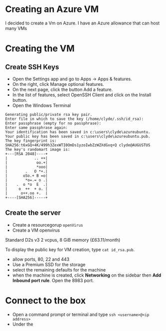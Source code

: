 # Creating an Azure VM
I decided to create a Vm on Azure.  I have an Azure allowance that can host many VMs

# Creating the VM
## Create SSH Keys

- Open the Settings app and go to Apps -> Apps & features.
- On the right, click Manage optional features.
- On the next page, click the button Add a feature.
- In the list of features, select OpenSSH Client and click on the Install button.
- Open the Windows Terminal
```C:\Users\clyde\.ssh> ssh-keygen
Generating public/private rsa key pair.
Enter file in which to save the key (/home/clyde/.ssh/id_rsa): 
Enter passphrase (empty for no passphrase):
Enter same passphrase again:
Your identification has been saved in c:\users\clyde\azureubuntu.
Your public key has been saved in c:\users\clyde\azureubuntu.pub.
The key fingerprint is:
SHA256:t6xGQ+4K/499h3ZexWTI0OmDs1yzoIwbZzWZXdGxq+Q clyde@AUGUSTUS
The key's randomart image is:
+---[RSA 2048]----+
|            .. ++|
|             oo.+|
|             *ooo|
|        .   O *+.|
|       oSo.+ B =o|
|        *o=.= o .|
|    .  o *o  E  .|
|     o  ++  + o. |
|      o++.oo +.  |
+----[SHA256]-----+
```

## Create the server
- Create a resourcegorup `openVirus`
- Create a VM openvirus

Standard D2s v3
2 vcpus, 8 GiB memory (£63.11/month)

To display the public key for VM creation, type `cat id_rsa.pub`.

- allow ports, 80, 22 and 443
- Use a Premium SSD for the storage
- select the remaining defaults for the machine
- when the machine is created, click **Networking** on the sidebar then **Add Inbound port rule**. Open the 8983 port.
# Connect to the box
- Open a command prompt or terminal and type `ssh <username>@<ip address>`
- Under the 


